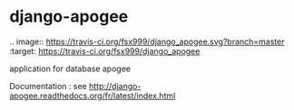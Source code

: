 django-apogee
=============


.. image:: https://travis-ci.org/fsx999/django_apogee.svg?branch=master   :target: https://travis-ci.org/fsx999/django_apogee

application for database apogee

Documentation : see http://django-apogee.readthedocs.org/fr/latest/index.html

